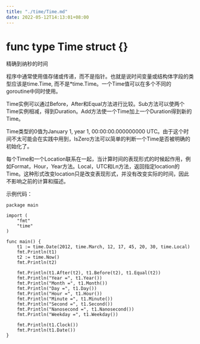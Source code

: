 ```yaml
---
title: "./time/Time.md"
date: 2022-05-12T14:13:01+08:00
---
```

# func type Time struct {}

精确到纳秒的时间

程序中通常使用值存储或传递，而不是指针。也就是说时间变量或结构体字段的类型应该是time.Time, 而不是*time.Time。一个Time值可以在多个不同的goroutine中同时使用。

Time实例可以通过Before，After和Equal方法进行比较。Sub方法可以使两个Time实例相减，得到Duration。Add方法使一个Time加上一个Duration得到新的Time。

Time类型的0值为January 1, year 1, 00:00:00.000000000 UTC。由于这个时间不太可能会在实践中用到，IsZero方法可以简单的判断一个Time是否被明确的初始化了。

每个Time和一个Location联系在一起，当计算时间的表现形式的时候起作用，例如Format，Hour，Year方法。Local，UTC和Ln方法，返回指定location的Time。这种形式改变location只是改变表现形式，并没有改变实际的时间，因此不影响之前的计算和描述。

示例代码：

	package main
	
	import (
	    "fmt"
	    "time"
	)
	
	func main() {
	    t1 := time.Date(2012, time.March, 12, 17, 45, 20, 30, time.Local)
	    fmt.Println(t1)
	    t2 := time.Now()
	    fmt.Println(t2)
	
	    fmt.Println(t1.After(t2), t1.Before(t2), t1.Equal(t2))
	    fmt.Println("Year =", t1.Year())
	    fmt.Println("Month =", t1.Month())
	    fmt.Println("Day =", t1.Day())
	    fmt.Println("Hour =", t1.Hour())
	    fmt.Println("Minute =", t1.Minute())
	    fmt.Println("Second =", t1.Second())
	    fmt.Println("Nanosecond =", t1.Nanosecond())
	    fmt.Println("Weekday =", t1.Weekday())
	
	    fmt.Println(t1.Clock())
	    fmt.Println(t1.Date())
	}